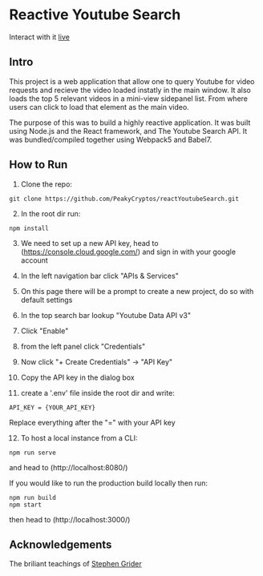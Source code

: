 # Reactive Youtube Search
Interact with it [live](https://agile-peak-93412.herokuapp.com/)

## Intro
This project is a web application that allow one to query Youtube for video requests and recieve the video loaded instatly in the main window. It also loads the top 5 relevant videos in a mini-view sidepanel list. From where users can click to load that element as the main video.

The purpose of this was to build a highly reactive application. It was built using Node.js and the React framework, and The Youtube Search API. It was bundled/compiled together using Webpack5 and Babel7.

## How to Run

1) Clone the repo:
```
git clone https://github.com/PeakyCryptos/reactYoutubeSearch.git
```

2) In the root dir run:

```
npm install
```

3) We need to set up a new API key, head to (https://console.cloud.google.com/) and sign in with your google account

4) In the left navigation bar click "APIs & Services"

5) On this page there will be a prompt to create a new project, do so with default settings

6) In the top search bar lookup "Youtube Data API v3"

7) Click "Enable"

8) from the left panel click "Credentials"

9) Now click "+ Create Credentials" -> "API Key"

10) Copy the API key in the dialog box

11) create a '.env' file inside the root dir and write:

```
API_KEY = {YOUR_API_KEY}
```
Replace everything after the "=" with your API key

12) To host a local instance from a CLI:

```
npm run serve
```
and head to (http://localhost:8080/)

If you would like to run the production build locally then run:

```
npm run build
npm start
```
then head to (http://localhost:3000/)

## Acknowledgements
The briliant teachings of [Stephen Grider](https://www.udemy.com/user/sgslo/)
